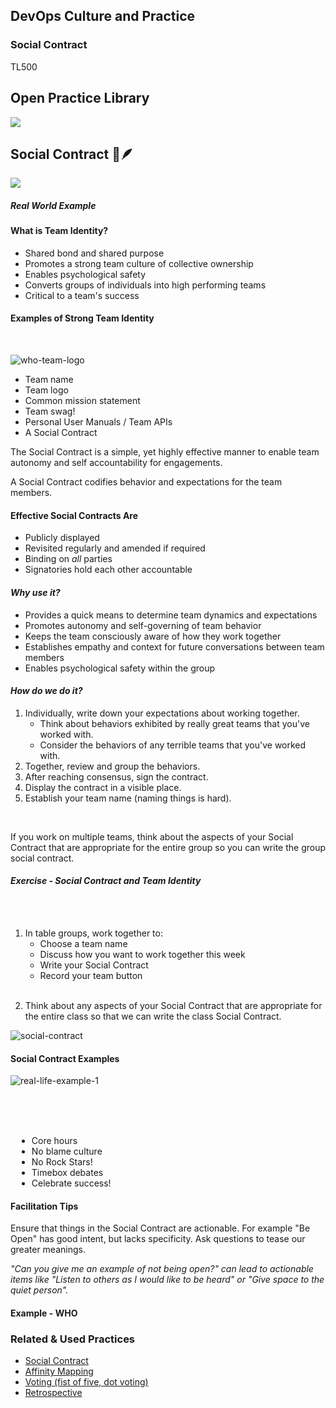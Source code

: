 <!-- .slide: data-background-image="images/RH_NewBrand_Background.png" -->
## DevOps Culture and Practice <!-- {.element: class="course-title"} -->
### Social Contract <!-- {.element: class="title-color"} -->
TL500 <!-- {.element: class="title-color"} -->




<!-- .slide: data-background-size="stretch" data-background-image="images/opl-logo.png", class="white-style" -->
<div class="r-stack">
<div class="fragment fade-out " data-fragment-index="0" >
  <h2>Open Practice Library</h2>
  <img src="images/opl-complete.png">
</div>
<div class="fragment fade-in-then-out" data-fragment-index="0" >
  <h2>Social Contract 📜🪶</h2>
  <a target="_blank" href="https://openpracticelibrary.com/practice/social-contract/">
  <img src="images/opl-foundation.png">
  </a>
</div>
</div>



##### Real World Example <!-- .element: class="title-bottom-left" -->
<!-- .slide: data-background-size="contain" data-background-image="images/social-contracts/example-1.png", class="white-style" -->



#### What is Team Identity?
* Shared bond and shared purpose
* Promotes a strong team culture of collective ownership
* Enables psychological safety
* Converts groups of individuals into high performing teams
* Critical to a team's success



#### Examples of Strong Team Identity
</br>

![who-team-logo](images/social-contracts/who-team-logo.png) <!-- {.element: class="inline-image" style="float:right; transform: rotate(-50deg);"} -->
* Team name
* Team logo 
* Common mission statement
* Team swag!
* Personal User Manuals / Team APIs
* A Social Contract



The Social Contract is a simple, yet highly effective manner to enable team autonomy and self accountability for engagements.<!--{.element: style="font-size: ; font-weight: 400!important;"} -->

A Social Contract codifies behavior and expectations for the team members.<!--{.element: style="font-size: ; font-weight: 400!important;"} -->



#### Effective Social Contracts Are
- Publicly displayed
- Revisited regularly and amended if required
- Binding on *all* parties
- Signatories hold each other accountable



#### _Why use it?_
* Provides a quick means to determine team dynamics and expectations
* Promotes autonomy and self-governing of team behavior
* Keeps the team consciously aware of how they work together
* Establishes empathy and context for future conversations between team members
* Enables psychological safety within the group



#### _How do we do it?_
1) Individually, write down your expectations about working together.
    * Think about behaviors exhibited by really great teams that you've worked with.
    * Consider the behaviors of any terrible teams that you've worked with.
3) Together, review and group the behaviors.
5) After reaching consensus, sign the contract.
6) Display the contract in a visible place.
7) Establish your team name (naming things is hard).
<br/>

If you work on multiple teams, think about the aspects of your Social Contract that are appropriate for the entire group so you can write the group social contract.<!--{.element: style="font-size: medium; font-weight: 600!important;"} -->



#### _Exercise - Social Contract and Team Identity_

<div class="container">
<div class="col" data-markdown>
</br></br>

1. In table groups, work together to:
    - Choose a team name
    - Discuss how you want to work together this week
    - Write your Social Contract
    - Record your team button
</br></br>
<!-- There's nothing in the slides about this "team button" so it's not clear what it means here.-->
2. Think about any aspects of your Social Contract that are appropriate for the entire class so that we can write the class Social Contract.

</div>
<div class="col" data-markdown>

![social-contract](images/social-contracts/empty-social-contract.png) <!-- {.element: class="image-no-shadow" style="max-height: 470px!important;"}  -->

</div>
</div>



#### Social Contract Examples
![real-life-example-1](images/social-contracts/real-life-example-1.png)<!-- {.element: class="" style="border:none; box-shadow:none; max-width:45%; float:left;" } -->
</div>
<div class="col" style="padding-left: 10px" data-markdown>
</br></br></br>

* Core hours
* No blame culture
* No Rock Stars!
* Timebox debates
* Celebrate success!

</div>
</div>



#### Facilitation Tips
Ensure that things in the Social Contract are actionable. For example  "Be Open" has good intent, but lacks specificity. Ask questions to tease our greater meanings.
</br>

_"Can you give me an example of not being open?" can lead to actionable items like "Listen to others as I would like to be heard" or "Give space to the quiet person"._ <!--{.element: style="font-size: ; font-weight: 300!important;"} -->



#### Example - WHO <!-- .element: class="title-bottom-left" -->
<!-- .slide: data-background-image="images/social-contracts/real-life-example-2.png", data-background-size="contain", class="white-style" -->


<!-- .slide: data-background-image="images/chef-background.png", data- class="white-style" -->
### Related & Used Practices
* [Social Contract](https://openpracticelibrary.com/practice/social-contract/)
* [Affinity Mapping](https://openpracticelibrary.com/practice/affinity-mapping/)
* [Voting (fist of five, dot voting)](https://openpracticelibrary.com/practice/confidence-voting/)
* [Retrospective](https://openpracticelibrary.com/practice/retrospectives/)
